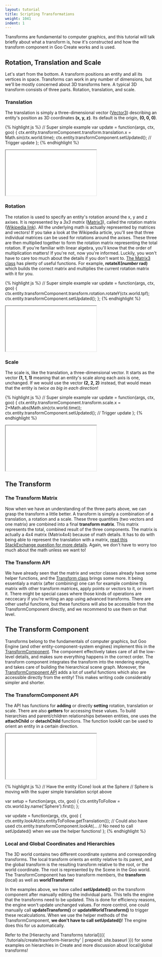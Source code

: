 ```yaml
---
layout: tutorial
title: Scripting Transformations
weight: 1041
indent: 1
---
```

Transforms are fundamental to computer graphics, and this tutorial will talk briefly about what a transform is, how it's constructed and how the transform component in Goo Create works and is used.

## Rotation, Translation and Scale

Let's start from the bottom. A transform positions an entity and all its vertices in space. Transforms can work in any number of dimensions, but we'll be mostly concerned about 3D transforms here. A typical 3D transform consists of three parts. Rotation, translation, and scale.

### Translation

The translation is simply a three-dimensional vector ([Vector3](http://code.gooengine.com/latest/docs/index.html?c=Vector3)) describing an entity's position as 3D coordinates **(x, y, z)**. Its default is the origin, **(0, 0, 0)**.

{% highlight js %}
// Super simple example
var update = function(args, ctx, goo) {
	ctx.entity.transformComponent.transform.translation.x = Math.sin(ctx.world.time);
 	ctx.entity.transformComponent.setUpdated(); // Trigger update
};
{% endhighlight %}

<iframe src="//goote.ch/f8d0392727657e78d65a60e0931c2e95cacf896a/"></iframe>

### Rotation

The rotation is used to specify an entity's rotation around the x, y and z axises. It is represented by a _3x3 matrix_ ([Matrix3](http://code.gooengine.com/latest/docs/index.html?c=Matrix3)), called the rotation matrix ([Wikipedia link](http://en.wikipedia.org/wiki/Rotation_matrix#In_three_dimensions)). All the underlying math is actually represented by matrices and vectors! If you take a look at the Wikipedia article, you'll see that three individual matrices can be used for rotations around the axises. These three are then multiplied together to form the rotation matrix representing the total rotation. If you're familiar with linear algebra, you'll know that the order of multiplication matters! If you're not, now you're informed. Luckily, you won't have to care too much about the details if you don't want to. [The Matrix3 class](http://code.gooengine.com/latest/docs/index.html?c=Matrix3) has plenty of useful functions. For example, **rotateX(_number_ rad)** which builds the correct matrix and multiplies the current rotation matrix with it for you.

{% highlight js %}
// Super simple example
var update = function(args, ctx, goo) {
	ctx.entity.transformComponent.transform.rotation.rotateY(ctx.world.tpf);
	ctx.entity.transformComponent.setUpdated();
};
{% endhighlight %}

<iframe src="//goote.ch/61d1568b11d596370b34a3dbd4e97c680d050e01/"></iframe>

### Scale

The scale is, like the translation, a three-dimensional vector. It starts as the vector **(1, 1, 1)** meaning that an entity's scale along each axis is one, unchanged. If we would use the vector **(2, 2, 2)** instead, that would mean that the entity is _twice as big in each direction_!

{% highlight js %}
// Super simple example
var update = function(args, ctx, goo) {
    ctx.entity.transformComponent.transform.scale.x = 2*Math.abs(Math.sin(ctx.world.time));
    ctx.entity.transformComponent.setUpdated(); // Trigger update
};
{% endhighlight %}

<iframe src="//goote.ch/853e0744b31b6fd66ddd1a18d709439710aa0a64/"></iframe>

## The Transform

### The Transform Matrix

Now when we have an understanding of the three parts above, we can grasp the transform a little better. A transform is simply a combination of a translation, a rotation and a scale. These three quantities (two vectors and one matrix) are combined into a final **transform matrix**. This matrix represents the total, combined result of the three components. The matrix is actually a 4x4 matrix (Matrix4x4) because of math details. It has to do with being able to represent the translation with a matrix, [read this StackExchange question for more details](http://math.stackexchange.com/questions/336/why-are-3d-transformation-matrices-4-times-4-instead-of-3-times-3). Again, we don't have to worry too much about the math unless we want to!

### The Transform API

We have already seen that the matrix and vector classes already have some helper functions, and the [Transform class](http://code.gooengine.com/latest/docs/index.html?c=Transform) brings some more. It being essentialy a matrix (after combining) one can for example combine this matrix with other transform matrices, apply points or vectors to it, or invert it. There might be special cases where those kinds of operations are neccecary if you're writing an app using advanced transforms. There are other useful functions, but these functions will also be accessible from the TransformComponent directly, and we recommend to use them on that level.

## The Transform Component

Transforms belong to the fundamentals of computer graphics, but Goo Engine (and other entity-component-system engines) implement this in the [TransformComponent](http://code.gooengine.com/latest/docs/index.html?c=TransformComponent). The component effectively takes care of all the low-level details, and makes sure everything happens in the correct order. The transform component integrates the transform into the rendering engine, and takes care of building the hierarchical scene graph. Moreover, the [TransformComponent API](http://code.gooengine.com/latest/docs/index.html?c=TransformComponent) adds a lot of useful functions which also are accessible directly from the entity! This makes writing code considerably simpler and shorter.

### The TransformComponent API

The API has functions for **adding** or directly **setting** rotation, translation or scale. There are also **getters** for accessing these values. To build hierarchies and parent/children relationships between entities, one uses the **attachChild** or **detachChild** functions. The function lookAt can be used to orient an entity in a certain direction.

<iframe src="//goote.ch/1107233399a27f819dd36d3e10abf2088e1717c8/"></iframe>

{% highlight js %}
// Have the entity (Cone) look at the Sphere
// Sphere is moving with the super simple translation script above

var setup = function(args, ctx, goo) {
	ctx.entityToFollow = ctx.world.by.name('Sphere').first();
};

var update = function(args, ctx, goo) {
	ctx.entity.lookAt(ctx.entityToFollow.getTranslation());
	// Could also have used ctx.entity.transformComponent.lookAt(...
	// No need to call setUpdated() when we use the helper functions!
};
{% endhighlight %}

### Local and Global Coordinates and Hierarchies

The 3D world contains two different coordinate systems and corresponding transforms. The local transform orients an entity relative to its parent, and the global transform is the resulting transform relative to the root, or the world coordinate. The root is represented by the Scene in the Goo world. The TransformComponent has two transform members, the **transform** (local) as well as **worldTransform**!  

In the examples above, we have called **setUpdated()** on the transform component after manually editing the individual parts. This tells the engine that the transforms need to be updated. This is done for efficiency reasons, the engine won't update unchanged values. For more control, one could manually call **updateTransform()** or **updateWorldTransform()** to trigger these recalculations. When we use the helper methods of the TransformComponent, **we don't have to call setUpdated()**! The engine does this for us automatically.  




Refer to the [Hierarchy and Transforms tutorial]({{ '/tutorials/create/trasnform-hierarchy' | prepend: site.baseurl }}) for some examples on hierarchies in Create and more discussion about local/global transforms!